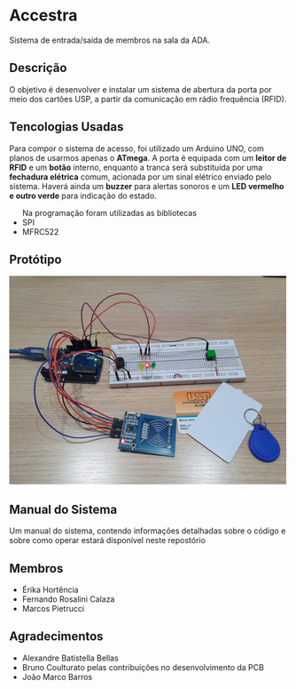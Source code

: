 # Accestra
 Sistema de entrada/saída de membros na sala da ADA.

<h2> Descrição </h2>

O objetivo é desenvolver e instalar um sistema de abertura da porta por meio dos cartões USP, a partir da comunicação em rádio frequência (RFID).
  
<h2> Tencologias Usadas </h2>

Para compor o sistema de acesso, foi utilizado um Arduino UNO, com planos de usarmos apenas o <b>ATmega</b>. A porta é equipada com um <b>leitor de RFID</b> e um <b>botão</b> interno, enquanto a tranca será substituída por uma <b>fechadura elétrica</b> comum, acionada por um sinal elétrico enviado pelo sistema. Haverá ainda um <b>buzzer</b> para alertas sonoros e um <b>LED vermelho e outro verde</b> para indicação do estado.
<br>
<ul>Na programação foram utilizadas as bibliotecas
    <li>SPI</li>
    <li>MFRC522</li>
</ul>
<h2> Protótipo </h2>

![aaa](Imagens/prototipo_acesstra.png)

<h2> Manual do Sistema </h2>

Um manual do sistema, contendo informações detalhadas sobre o código e sobre como operar estará disponível neste repostório 

<h2>Membros</h2>
<ul>
 <li>Érika Hortência</li>
 <li>Fernando Rosalini Calaza</li>
 <li>Marcos Pietrucci</li>
</ul>
<h2>Agradecimentos</h2>
<ul>
 <li>Alexandre Batistella Bellas</li>
 <li>Bruno Coulturato pelas contribuições no desenvolvimento da PCB</li>
 <li>João Marco Barros</li>
